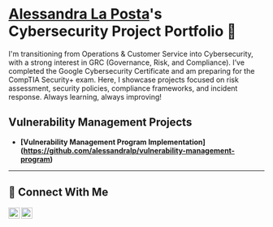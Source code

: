 # <a href="https://www.linkedin.com/in/alessandralp/">Alessandra La Posta</a>'s Cybersecurity Project Portfolio 🔐

I'm transitioning from Operations & Customer Service into Cybersecurity, with a strong interest in GRC (Governance, Risk, and Compliance). I’ve completed the Google Cybersecurity Certificate and am preparing for the CompTIA Security+ exam. Here, I showcase projects focused on risk assessment, security policies, compliance frameworks, and incident response. Always learning, always improving!


## Vulnerability Management Projects

- **[Vulnerability Management Program Implementation] (https://github.com/alessandralp/vulnerability-management-program)**
<hr/>

## 🤳 Connect With Me

[<img align="left" alt="___________ | LinkedIn" width="22px" src="https://cdn.jsdelivr.net/npm/simple-icons@v3/icons/linkedin.svg" />][linkedin]
[<img align="left" alt="___________ | Instagram" width="22px" src="https://cdn.jsdelivr.net/npm/simple-icons@v3/icons/instagram.svg" />][instagram]

[linkedin]: https://linkedin.com/in/alessandra-la-posta-2a2b34226/
[instagram]: https://www.instagram.com/supportstreamco


<!--
<img width="35" alt="image" src="https://github.com/user-attachments/assets/2f41c7cd-5ea8-4475-b451-a37161b6c3fb"> 
<img width="35" alt="image" src="https://github.com/user-attachments/assets/77649969-9910-4994-8b96-74a116cfb2a8">
-->
